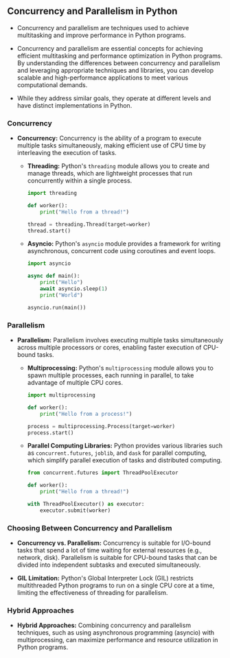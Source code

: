 ## Concurrency and Parallelism in Python

- Concurrency and parallelism are techniques used to achieve multitasking and improve performance in Python programs.

- Concurrency and parallelism are essential concepts for achieving efficient multitasking and performance optimization in Python programs. By understanding the differences between concurrency and parallelism and leveraging appropriate techniques and libraries, you can develop scalable and high-performance applications to meet various computational demands.

- While they address similar goals, they operate at different levels and have distinct implementations in Python.

### Concurrency

- **Concurrency:** Concurrency is the ability of a program to execute multiple tasks simultaneously, making efficient use of CPU time by interleaving the execution of tasks.

  - **Threading:** Python's `threading` module allows you to create and manage threads, which are lightweight processes that run concurrently within a single process.

    ```python
    import threading

    def worker():
        print("Hello from a thread!")

    thread = threading.Thread(target=worker)
    thread.start()
    ```

  - **Asyncio:** Python's `asyncio` module provides a framework for writing asynchronous, concurrent code using coroutines and event loops.

    ```python
    import asyncio

    async def main():
        print("Hello")
        await asyncio.sleep(1)
        print("World")

    asyncio.run(main())
    ```

### Parallelism

- **Parallelism:** Parallelism involves executing multiple tasks simultaneously across multiple processors or cores, enabling faster execution of CPU-bound tasks.

  - **Multiprocessing:** Python's `multiprocessing` module allows you to spawn multiple processes, each running in parallel, to take advantage of multiple CPU cores.

    ```python
    import multiprocessing

    def worker():
        print("Hello from a process!")

    process = multiprocessing.Process(target=worker)
    process.start()
    ```

  - **Parallel Computing Libraries:** Python provides various libraries such as `concurrent.futures`, `joblib`, and `dask` for parallel computing, which simplify parallel execution of tasks and distributed computing.

    ```python
    from concurrent.futures import ThreadPoolExecutor

    def worker():
        print("Hello from a thread!")

    with ThreadPoolExecutor() as executor:
        executor.submit(worker)
    ```

### Choosing Between Concurrency and Parallelism

- **Concurrency vs. Parallelism:** Concurrency is suitable for I/O-bound tasks that spend a lot of time waiting for external resources (e.g., network, disk). Parallelism is suitable for CPU-bound tasks that can be divided into independent subtasks and executed simultaneously.

- **GIL Limitation:** Python's Global Interpreter Lock (GIL) restricts multithreaded Python programs to run on a single CPU core at a time, limiting the effectiveness of threading for parallelism.

### Hybrid Approaches

- **Hybrid Approaches:** Combining concurrency and parallelism techniques, such as using asynchronous programming (asyncio) with multiprocessing, can maximize performance and resource utilization in Python programs.

